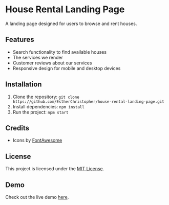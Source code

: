# House Rental Landing Page

A landing page designed for users to browse and rent houses.

## Features

- Search functionality to find available houses
- The services we render 
- Customer reviews about our services
- Responsive design for mobile and desktop devices

## Installation

1. Clone the repository: `git clone https://github.com/EstherChristopher/house-rental-landing-page.git`
2. Install dependencies: `npm install`
3. Run the project: `npm start`


## Credits

- Icons by [FontAwesome](https://fontawesome.com)

## License

This project is licensed under the [MIT License](LICENSE).

## Demo

Check out the live demo [here](https://example.com).
